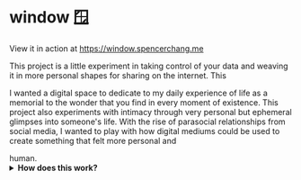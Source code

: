 # window 🪟

View it in action at https://window.spencerchang.me

This project is a little experiment in taking control of your data and weaving it in more personal shapes for sharing on the internet. This

 <p>
          I wanted a digital space to dedicate to my daily experience of life as
          a memorial to the wonder that you find in every moment of existence.
          This project also experiments with intimacy through very personal but
          ephemeral glimpses into someone's life. With the rise of parasocial
          relationships from social media, I wanted to play with how digital
          mediums could be used to create something that felt more personal and
        </p>
          human.
        <details>
          <summary>
            <b>How does this work?</b>
          </summary>
          <p>
            I use a <a href="https://coda.io">coda doc</a> as my underlying
            database, which is automatically updated via an{" "}
            <a href="https://support.apple.com/guide/shortcuts/request-your-first-api-apd58d46713f/ios">
              iOS shortcut
            </a>
            whenever I take a photo related to a window on my phone. This makes
            it a natural extension on top of my normal behavior, an "in situ"
            computation augmentation, and requires me to do no extra work to
            maintain this website's data.
          </p>
          <p>
            I'm very captured by the ability of computation to be a natural
            extension of natural behavior, given you extra capabilities "for
            free." The intention of this project was to build a tiny system that
            will evolve on its own, while having the data in an easily
            exportable and extensible interface in case I need to make any
            manual changes.
          </p>
          <hr />
        </details>
